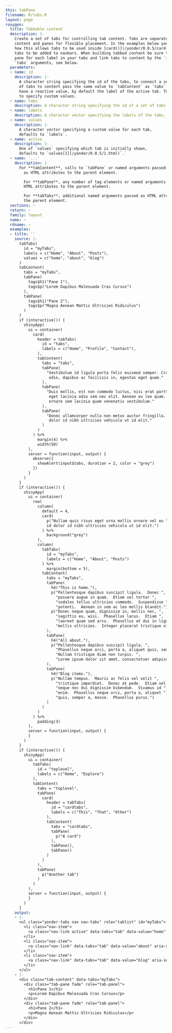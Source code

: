 ```yaml
---
this: tabPane
filename: R/tabs.R
layout: page
roxygen:
  title: Tabbable content
  description: |-
    Create a set of tabs for controlling tab content. Tabs are separated from
    content and panes for flexible placement. In the examples below you can see
    how this allows tabs to be used inside [card()](/yonder/0.0.5/card().html)s. The flexibility also allows
    tabs to be added to navbars. When building tabbed content be sure to create a
    pane for each label in your tabs and link tabs to content by the `id` and
    `tabs` arguments, see below.
  parameters:
  - name: id
    description: |-
      A character string specifying the id of the tabs, to connect a set
      of tabs to content pass the same value to `tabContent` as `tabs`. Tabs do
      have a reactive value, by default the label of the active tab. To `values`
      to specify custom values.
  - name: tabs
    description: A character string specifying the id of a set of tabs.
  - name: labels
    description: A character vector specifying the labels of the tabs.
  - name: values
    description: |-
      A character vector specifying a custom value for each tab,
      defaults to `labels`.
  - name: active
    description: |-
      One of `values` specifying which tab is initially shown,
      defaults to `values[1](/yonder/0.0.5/1.html)`.`
  - name: '...'
    description: |-
      For **tabContent**, calls to `tabPane` or named arguments passed
        as HTML attributes to the parent element.

        For **tabPane**, any number of tag elements or named arguments passed as
        HTML attributes to the parent element.

        For **tabTabs**, additional named arguments passed as HTML attributes to
        the parent element.
  sections: ~
  return: ~
  family: layout
  name: ~
  rdname: ~
  examples:
  - title: ''
    source: |-
      tabTabs(
        id = "myTabs",
        labels = c("Home", "About", "Posts"),
        values = c("home", "about", "blog")
      )
      tabContent(
        tabs = "myTabs",
        tabPane(
          tags$h1("Pane 1"),
          tags$p("Lorem Dapibus Malesuada Cras Cursus")
        ),
        tabPane(
          tags$h1("Pane 2"),
          tags$p("Magna Aenean Mattis Ultricies Ridiculus")
        )
      )
      if (interactive()) {
        shinyApp(
          ui = container(
            card(
              header = tabTabs(
                id = "tabs",
                labels = c("Home", "Profile", "Contact"),
              ),
              tabContent(
                tabs = "tabs",
                tabPane(
                  "Vestibulum id ligula porta felis euismod semper. Cras justo
                   odio, dapibus ac facilisis in, egestas eget quam."
                ),
                tabPane(
                  "Duis mollis, est non commodo luctus, nisi erat porttitor ligula,
                   eget lacinia odio sem nec elit. Aenean eu leo quam. Pellentesque
                   ornare sem lacinia quam venenatis vestibulum."
                ),
                tabPane(
                  "Donec ullamcorper nulla non metus auctor fringilla. Nullam id
                   dolor id nibh ultricies vehicula ut id elit."
                )
              )
            ) %>%
              margin(4) %>%
              width(50)
          ),
          server = function(input, output) {
            observe({
              showAlert(input$tabs, duration = 2, color = "grey")
            })
          }
        )
      }
      if (interactive()) {
        shinyApp(
          ui = container(
            row(
              column(
                default = 4,
                card(
                  p("Nullam quis risus eget urna mollis ornare vel eu leo. Nullam
                  id dolor id nibh ultricies vehicula ut id elit.")
                ) %>%
                  background("grey")
              ),
              column(
                tabTabs(
                  id = "myTabs",
                  labels = c("Home", "About", "Posts")
                ) %>%
                  margin(bottom = 5),
                tabContent(
                  tabs = "myTabs",
                  tabPane(
                    h4("This is home."),
                    p("Pellentesque dapibus suscipit ligula.  Donec ",
                      "posuere augue in quam.  Etiam vel tortor ",
                      "sodales tellus ultricies commodo.  Suspendisse ",
                      "potenti.  Aenean in sem ac leo mollis blandit."),
                    p("Donec neque quam, dignissim in, mollis nec, ",
                      "sagittis eu, wisi.  Phasellus lacus.  Etiam ",
                      "laoreet quam sed arcu.  Phasellus at dui in ligula",
                      "mollis ultricies.  Integer placerat tristique nisl.")
                  ),
                  tabPane(
                    h4("All about."),
                    p("Pellentesque dapibus suscipit ligula. ",
                      "Phasellus neque orci, porta a, aliquet quis, semper a, massa. ",
                      "Nullam tristique diam non turpis. ",
                      "Lorem ipsum dolor sit amet, consectetuer adipiscing elit.")
                  ),
                  tabPane(
                    h4("Blog items."),
                    p("Nullam tempus.  Mauris ac felis vel velit ",
                      "tristique imperdiet.  Donec at pede.  Etiam vel ",
                      "neque nec dui dignissim bibendum.  Vivamus id ",
                      "enim.  Phasellus neque orci, porta a, aliquet ",
                      "quis, semper a, massa.  Phasellus purus.")
                  )
                )
              )
            ) %>%
              padding(3)
          ),
          server = function(input, output) {
          }
        )
      }
      if (interactive()) {
        shinyApp(
          ui = container(
            tabTabs(
              id = "toplevel",
              labels = c("Home", "Explore")
            ),
            tabContent(
              tabs = "toplevel",
              tabPane(
                card(
                  header = tabTabs(
                    id = "cardtabs",
                    labels = c("This", "That", "Other")
                  ),
                  tabContent(
                    tabs = "cardtabs",
                    tabPane(
                      p("A card")
                    ),
                    tabPane(),
                    tabPane()
                  )
                )
              ),
              tabPane(
                p("Another tab")
              )
            )
          ),
          server = function(input, output) {
          }
        )
      }
    output:
    - |-
      <ul class="yonder-tabs nav nav-tabs" role="tablist" id="myTabs">
        <li class="nav-item">
          <a class="nav-link active" data-tabs="tab" data-value="home" aria-selected="true">Home</a>
        </li>
        <li class="nav-item">
          <a class="nav-link" data-tabs="tab" data-value="about" aria-selected="false">About</a>
        </li>
        <li class="nav-item">
          <a class="nav-link" data-tabs="tab" data-value="blog" aria-selected="false">Posts</a>
        </li>
      </ul>
    - |-
      <div class="tab-content" data-tabs="myTabs">
        <div class="tab-pane fade" role="tab-panel">
          <h1>Pane 1</h1>
          <p>Lorem Dapibus Malesuada Cras Cursus</p>
        </div>
        <div class="tab-pane fade" role="tab-panel">
          <h1>Pane 2</h1>
          <p>Magna Aenean Mattis Ultricies Ridiculus</p>
        </div>
      </div>
---
```

